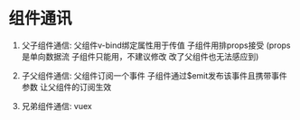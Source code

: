 # 组件通讯
1. 父子组件通信:
父组件v-bind绑定属性用于传值 子组件用排props接受
(props是单向数据流 子组件只能用，不建议修改 改了父组件也无法感应到)

2. 子父组件通信:
父组件订阅一个事件 子组件通过$emit发布该事件且携带事件参数 让父组件的订阅生效

3. 兄弟组件通信:
vuex
  
